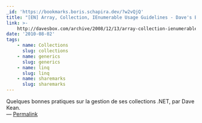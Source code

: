 ```yaml
---
_id: 'https://bookmarks.boris.schapira.dev/?w2vQjQ'
title: "[EN] Array, Collection, IEnumerable Usage Guidelines - Dave's Box"
link: >-
    http://davesbox.com/archive/2008/12/13/array-collection-ienumerable-lt-t-gt-usage-guidelines.aspx
date: '2010-08-02'
tags:
    - name: Collections
      slug: collections
    - name: generics
      slug: generics
    - name: linq
      slug: linq
    - name: sharemarks
      slug: sharemarks
---
```


Quelques bonnes pratiques sur la gestion de ses collections .NET, par Dave Kean.
<br>&#8212;
<a href="https://bookmarks.boris.schapira.dev/?w2vQjQ" title="Permalink">Permalink</a>
